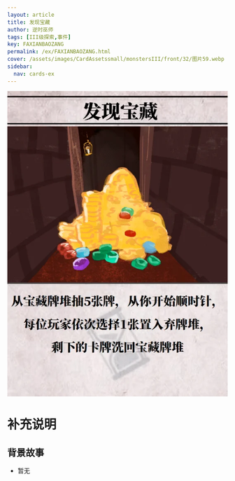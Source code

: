 ```yaml
---
layout: article
title: 发现宝藏
author: 逆时巫师
tags: [III级探索,事件]
key: FAXIANBAOZANG
permalink: /ex/FAXIANBAOZANG.html
cover: /assets/images/CardAssetssmall/monstersIII/front/32/图片59.webp
sidebar:
  nav: cards-ex
---
```

![](/assets/images/CardAssets/monstersIII/front/32/图片59.webp)

# 补充说明



## 背景故事
* 暂无